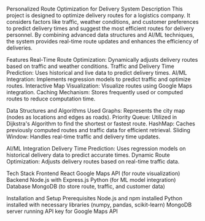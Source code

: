 Personalized Route Optimization for Delivery System
Description
This project is designed to optimize delivery routes for a logistics company. It considers factors like traffic, weather conditions, and customer preferences to predict delivery times and suggest the most efficient routes for delivery personnel. By combining advanced data structures and AI/ML techniques, the system provides real-time route updates and enhances the efficiency of deliveries.

Features
Real-Time Route Optimization: Dynamically adjusts delivery routes based on traffic and weather conditions.
Traffic and Delivery Time Prediction: Uses historical and live data to predict delivery times.
AI/ML Integration: Implements regression models to predict traffic and optimize routes.
Interactive Map Visualization: Visualize routes using Google Maps integration.
Caching Mechanism: Stores frequently used or computed routes to reduce computation time.

Data Structures and Algorithms Used
Graphs: Represents the city map (nodes as locations and edges as roads).
Priority Queue: Utilized in Dijkstra's Algorithm to find the shortest or fastest route.
HashMap: Caches previously computed routes and traffic data for efficient retrieval.
Sliding Window: Handles real-time traffic and delivery time updates.

AI/ML Integration
Delivery Time Prediction: Uses regression models on historical delivery data to predict accurate times.
Dynamic Route Optimization: Adjusts delivery routes based on real-time traffic data.

Tech Stack
Frontend
React
Google Maps API (for route visualization)
Backend
Node.js with Express.js
Python (for ML model integration)
Database
MongoDB (to store route, traffic, and customer data)

Installation and Setup
Prerequisites
Node.js and npm installed
Python installed with necessary libraries (numpy, pandas, scikit-learn)
MongoDB server running
API key for Google Maps API
